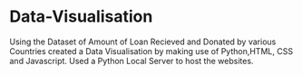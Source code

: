 # Data-Visualisation
Using the Dataset of Amount of Loan Recieved and Donated by various Countries created a Data Visualisation by making use of Python,HTML, CSS and Javascript.
Used a Python Local Server to host the websites.
